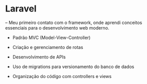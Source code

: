# Laravel

– Meu primeiro contato com o framework, onde aprendi conceitos essenciais para o desenvolvimento web moderno.

* Padrão MVC (Model-View-Controller)

* Criação e gerenciamento de rotas

* Desenvolvimento de APIs

* Uso de migrations para versionamento do banco de dados

* Organização do código com controllers e views
